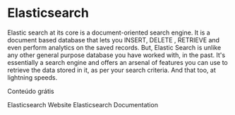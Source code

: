 # Elasticsearch

Elastic search at its core is a document-oriented search engine. It is a document based database that lets you INSERT, DELETE , RETRIEVE and even perform analytics on the saved records. But, Elastic Search is unlike any other general purpose database you have worked with, in the past. It's essentially a search engine and offers an arsenal of features you can use to retrieve the data stored in it, as per your search criteria. And that too, at lightning speeds.

<ResourceGroupTitle>Conteúdo grátis</ResourceGroupTitle>

<BadgeLink colorScheme='blue' badgeText='Official Website' href='https://www.elastic.co/elasticsearch/'>Elasticsearch Website</BadgeLink>
<BadgeLink colorScheme='blue' badgeText='Official Docs' href='https://www.elastic.co/guide/index.html'>Elasticsearch Documentation</BadgeLink>


